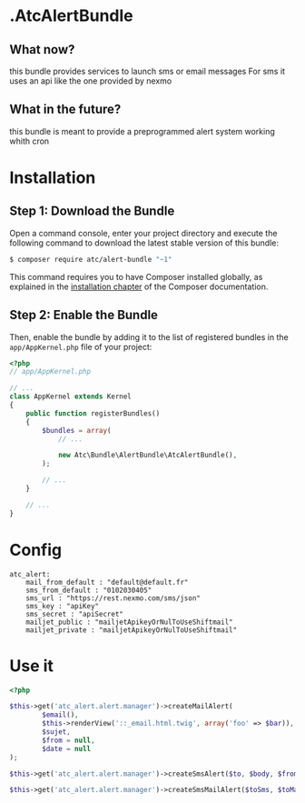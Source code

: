 .AtcAlertBundle
=============


## What now?

this bundle provides services to launch sms or email messages
For sms it uses an api like the one provided by nexmo


## What in the future?

this bundle is meant to provide a preprogrammed alert system working whith cron


Installation
============

Step 1: Download the Bundle
---------------------------

Open a command console, enter your project directory and execute the
following command to download the latest stable version of this bundle:

```bash
$ composer require atc/alert-bundle "~1"
```

This command requires you to have Composer installed globally, as explained
in the [installation chapter](https://getcomposer.org/doc/00-intro.md)
of the Composer documentation.

Step 2: Enable the Bundle
-------------------------

Then, enable the bundle by adding it to the list of registered bundles
in the `app/AppKernel.php` file of your project:

```php
<?php
// app/AppKernel.php

// ...
class AppKernel extends Kernel
{
    public function registerBundles()
    {
        $bundles = array(
            // ...

            new Atc\Bundle\AlertBundle\AtcAlertBundle(),
        );

        // ...
    }

    // ...
}
```


Config
======

    atc_alert:
        mail_from_default : "default@default.fr"
        sms_from_default : "0102030405"
        sms_url : "https://rest.nexmo.com/sms/json"
        sms_key : "apiKey"
        sms_secret : "apiSecret"
        mailjet_public : "mailjetApikeyOrNulToUseShiftmail"
        mailjet_private : "mailjetApikeyOrNulToUseShiftmail"


Use it
======

```php
<?php

$this->get('atc_alert.alert.manager')->createMailAlert(
        $email(),
        $this->renderView('::_email.html.twig', array('foo' => $bar)),
        $sujet,
        $from = null,
        $date = null
);

$this->get('atc_alert.alert.manager')->createSmsAlert($to, $body, $from = null, $date = null);

$this->get('atc_alert.alert.manager')->createSmsMailAlert($toSms, $toMail, $body, $subject, $from = null, $date = null);

```

